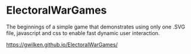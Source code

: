 # ElectoralWarGames

The beginnings of a simple game that demonstrates using only one .SVG file, javascript and css to enable fast dynamic user interaction.

<a href="https://gwilken.github.io/ElectoralWarGames/">https://gwilken.github.io/ElectoralWarGames/</a>
